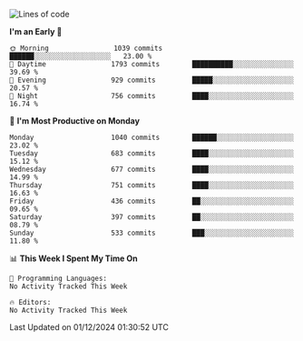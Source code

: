<!--START_SECTION:waka-->
![Lines of code](https://img.shields.io/badge/From%20Hello%20World%20I%27ve%20Written-39.8%20million%20lines%20of%20code-blue)

**I'm an Early 🐤** 

```text
🌞 Morning                1039 commits        ██████░░░░░░░░░░░░░░░░░░░   23.00 % 
🌆 Daytime                1793 commits        ██████████░░░░░░░░░░░░░░░   39.69 % 
🌃 Evening                929 commits         █████░░░░░░░░░░░░░░░░░░░░   20.57 % 
🌙 Night                  756 commits         ████░░░░░░░░░░░░░░░░░░░░░   16.74 % 
```
📅 **I'm Most Productive on Monday** 

```text
Monday                   1040 commits        ██████░░░░░░░░░░░░░░░░░░░   23.02 % 
Tuesday                  683 commits         ████░░░░░░░░░░░░░░░░░░░░░   15.12 % 
Wednesday                677 commits         ████░░░░░░░░░░░░░░░░░░░░░   14.99 % 
Thursday                 751 commits         ████░░░░░░░░░░░░░░░░░░░░░   16.63 % 
Friday                   436 commits         ██░░░░░░░░░░░░░░░░░░░░░░░   09.65 % 
Saturday                 397 commits         ██░░░░░░░░░░░░░░░░░░░░░░░   08.79 % 
Sunday                   533 commits         ███░░░░░░░░░░░░░░░░░░░░░░   11.80 % 
```


📊 **This Week I Spent My Time On** 

```text
💬 Programming Languages: 
No Activity Tracked This Week

🔥 Editors: 
No Activity Tracked This Week
```


 Last Updated on 01/12/2024 01:30:52 UTC
<!--END_SECTION:waka-->
```
